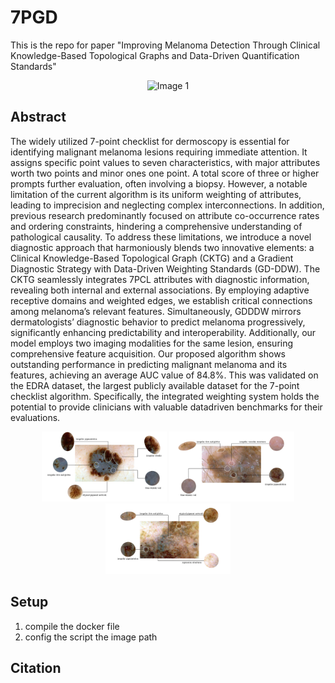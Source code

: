 # 7PGD
This is the repo for paper "Improving Melanoma Detection Through Clinical Knowledge-Based Topological Graphs and Data-Driven Quantification Standards"

<p align="center">
  <img src="images/worflow.jpg" width="600" alt="Image 1">
</p>

## Abstract
The widely utilized 7-point checklist for dermoscopy is essential for identifying malignant melanoma lesions requiring immediate attention. It assigns specific point values to seven characteristics, with major attributes worth two points and minor ones one point. A total score of three or higher prompts further evaluation, often involving a biopsy. However, a notable limitation of the current algorithm is its uniform weighting of attributes, leading to imprecision and neglecting complex interconnections. In addition, previous research predominantly focused on attribute co-occurrence rates and ordering constraints, hindering a comprehensive understanding of pathological causality. To address these limitations, we introduce a novel diagnostic approach that harmoniously blends two innovative elements: a Clinical Knowledge-Based Topological Graph (CKTG) and a Gradient Diagnostic Strategy with Data-Driven Weighting Standards (GD-DDW). The CKTG seamlessly integrates 7PCL attributes with diagnostic information, revealing both internal and external associations. By employing adaptive receptive domains
and weighted edges, we establish critical connections among melanoma’s relevant features. Simultaneously, GDDDW mirrors dermatologists’ diagnostic behavior to predict melanoma progressively, significantly enhancing predictability and interoperability. Additionally, our model employs two imaging modalities for the same lesion, ensuring comprehensive feature acquisition. Our proposed algorithm shows outstanding performance in predicting malignant melanoma and its features, achieving an average AUC value of 84.8%. This was validated on the EDRA dataset, the largest publicly available dataset for the 7-point checklist algorithm. Specifically, the integrated weighting system holds the potential to provide clinicians with valuable datadriven benchmarks for their evaluations.

<p align="center">
  <img src="images/derm_1.PNG" width="200" alt="Image 1">
  <img src="images/derm_2.PNG" width="200" alt="Image 2">
  <img src="images/derm_3.PNG" width="200" alt="Image 3">
</p>

## Setup
1. compile the docker file
2. config the script the image path
 
## Citation
